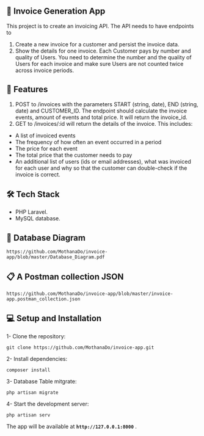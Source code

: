 ##  🧾 Invoice Generation App
This project is to create an invoicing API. The API needs to have endpoints to
1.	Create a new invoice for a customer and persist the invoice data.
2.	Show the details for one invoice. Each Customer pays by number and quality of Users. You need to determine the number and the quality of Users for each invoice and make sure Users are not counted twice across invoice periods.



## 🚀 Features
1.	POST to /invoices with the parameters START (string, date), END (string, date) and CUSTOMER_ID. The endpoint should calculate the invoice events, amount of events and total price. It will return the invoice_id.
2.	GET to /invoices/:id will return the details of the invoice. This includes:
-	A list of invoiced events
-	The frequency of how often an event occurred in a period
-	The price for each event
-	The total price that the customer needs to pay
-	An additional list of users (ids or email addresses), what was invoiced for each user and why so that the customer can double-check if the invoice is correct.



## 🛠️ Tech Stack
- PHP Laravel.
- MySQL database.



## 💾 Database Diagram 
```
https://github.com/MothanaDo/invoice-app/blob/master/Database_Diagram.pdf
```

## 📋 A Postman collection JSON 
```
https://github.com/MothanaDo/invoice-app/blob/master/invoice-app.postman_collection.json
```



##  💻 Setup and Installation
1- Clone the repository:

```
git clone https://github.com/MothanaDo/invoice-app.git
```

2- Install dependencies:

```
composer install
```

3- Database Table mitgrate:

```
php artisan migrate
```

4- Start the development server:

```
php artisan serv

```

The app will be available at  **`http://127.0.0.1:8000`** .


